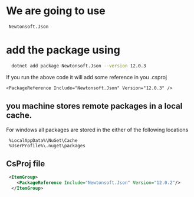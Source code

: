 # We are going to use 
     Newtonsoft.Json
# add the package using 
```bash
  dotnet add package Newtonsoft.Json --version 12.0.3
```
If you run the above code it will add some reference in you .csproj

```CSharp
<PackageReference Include="Newtonsoft.Json" Version="12.0.3" />
```

## you machine stores remote packages in a local cache. 
For windows all packages are stored in the either of the following locations

```CSharp
 %LocalAppData%\NuGet\Cache
 %UserProfile%\.nuget\packages
```
## CsProj file

```xml
 <ItemGroup>
    <PackageReference Include="Newtonsoft.Json" Version="12.0.2"/>
  </ItemGroup>
```